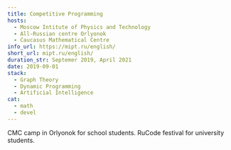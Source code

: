 ```yaml
---
title: Competitive Programming
hosts:
  - Moscow Intitute of Physics and Technology
  - All-Russian centre Orlyonok
  - Caucasus Mathematical Centre
info_url: https://mipt.ru/english/
short_url: mipt.ru/english/
duration_str: Septemer 2019, April 2021
date: 2019-09-01
stack:
  - Graph Theory
  - Dynamic Programming
  - Artificial Intelligence
cat:
  - math
  - devel
---
```


CMC camp in Orlyonok for school students. RuCode festival for university students.
